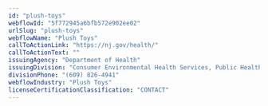 ```yaml
---
id: "plush-toys"
webflowId: "5f772945a6bfb572e902ee02"
urlSlug: "plush-toys"
webflowName: "Plush Toys"
callToActionLink: "https://nj.gov/health/"
callToActionText: ""
issuingAgency: "Department of Health"
issuingDivision: "Consumer Environmental Health Services, Public Health Sanitation and Safety Program"
divisionPhone: "(609) 826-4941"
webflowIndustry: "Plush Toys"
licenseCertificationClassification: "CONTACT"
---
```

